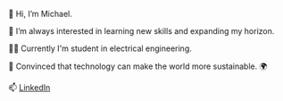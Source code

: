 👋 Hi, I’m Michael.

👀 I’m always interested in learning new skills and expanding my horizon.

:man_student: Currently I'm student in electrical engineering.

:battery: Convinced that technology can make the world more sustainable. :earth_africa:

:mailbox: [LinkedIn](https://www.linkedin.com/in/michael-graml/)

<!---
michaelgr22/michaelgr22 is a ✨ special ✨ repository because its `README.md` (this file) appears on your GitHub profile.
You can click the Preview link to take a look at your changes.
--->
